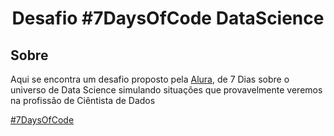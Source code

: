 <h1 align='center'>Desafio #7DaysOfCode DataScience</h1>

## Sobre
Aqui se encontra um desafio proposto pela [Alura](https://www.alura.com.br/), de 7 Dias sobre o universo de Data Science simulando situações que provavelmente
veremos na profissão de Ciêntista de Dados

[#7DaysOfCode](https://7daysofcode.io/)
